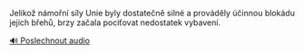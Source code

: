 
Jelikož námořní síly Unie byly dostatečně silné a prováděly účinnou blokádu jejich břehů, brzy začala pociťovat nedostatek vybavení.

[🔊 Poslechnout audio](/data/7-paragraphs/audio/chapter_164/para_002-Jeliko-nmon-sly-Unie-byly-dostaten-siln-a.mp3)
